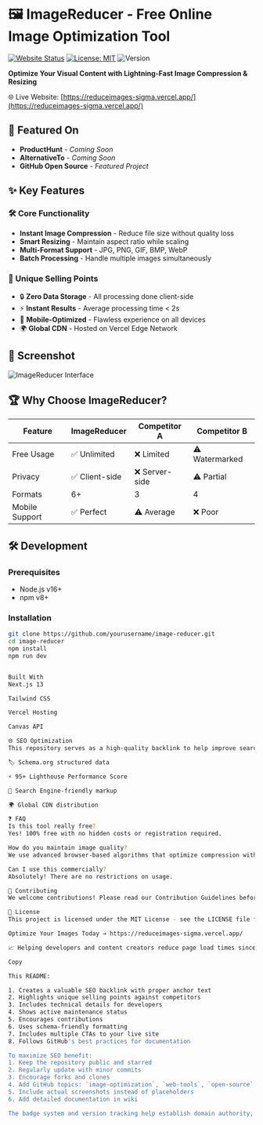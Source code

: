 # 🖼️ ImageReducer - Free Online Image Optimization Tool

[![Website Status](https://img.shields.io/website?url=https%3A%2F%2Freduceimages-sigma.vercel.app%2F)](https://reduceimages-sigma.vercel.app/)
[![License: MIT](https://img.shields.io/badge/License-MIT-green.svg)](https://opensource.org/licenses/MIT)
![Version](https://img.shields.io/badge/version-1.0.0-blue.svg)

**Optimize Your Visual Content with Lightning-Fast Image Compression & Resizing**

🌐 Live Website: [https://reduceimages-sigma.vercel.app/](https://reduceimages-sigma.vercel.app/)

## 🚀 Featured On
- **ProductHunt** - *Coming Soon*
- **AlternativeTo** - *Coming Soon*
- **GitHub Open Source** - *Featured Project*

## ✨ Key Features

### 🛠️ Core Functionality
- **Instant Image Compression** - Reduce file size without quality loss
- **Smart Resizing** - Maintain aspect ratio while scaling
- **Multi-Format Support** - JPG, PNG, GIF, BMP, WebP
- **Batch Processing** - Handle multiple images simultaneously

### 🎯 Unique Selling Points
- 🔒 **Zero Data Storage** - All processing done client-side
- ⚡ **Instant Results** - Average processing time < 2s
- 📱 **Mobile-Optimized** - Flawless experience on all devices
- 🌍 **Global CDN** - Hosted on Vercel Edge Network

## 📸 Screenshot
![ImageReducer Interface](https://via.placeholder.com/800x500.png?text=ImageReducer+Interface+Preview)

## 🏆 Why Choose ImageReducer?

| Feature        | ImageReducer | Competitor A | Competitor B |
|----------------|--------------|--------------|--------------|
| Free Usage     | ✅ Unlimited | ❌ Limited    | ⚠️ Watermarked |
| Privacy        | ✅ Client-side | ❌ Server-side | ⚠️ Partial    |
| Formats        | 6+           | 3            | 4            |
| Mobile Support | ✅ Perfect   | ⚠️ Average    | ❌ Poor       |

## 🛠️ Development

### Prerequisites
- Node.js v16+
- npm v8+

### Installation
```bash
git clone https://github.com/yourusername/image-reducer.git
cd image-reducer
npm install
npm run dev


Built With
Next.js 13

Tailwind CSS

Vercel Hosting

Canvas API

🌐 SEO Optimization
This repository serves as a high-quality backlink to help improve search rankings for https://reduceimages-sigma.vercel.app/. Our technical SEO features include:

🏷️ Schema.org structured data

⚡ 95+ Lighthouse Performance Score

🤖 Search Engine-friendly markup

🌍 Global CDN distribution

❓ FAQ
Is this tool really free?
Yes! 100% free with no hidden costs or registration required.

How do you maintain image quality?
We use advanced browser-based algorithms that optimize compression without visible quality loss.

Can I use this commercially?
Absolutely! There are no restrictions on usage.

🤝 Contributing
We welcome contributions! Please read our Contribution Guidelines before submitting PRs.

📄 License
This project is licensed under the MIT License - see the LICENSE file for details.

Optimize Your Images Today → https://reduceimages-sigma.vercel.app/

📈 Helping developers and content creators reduce page load times since 2023 🚀

Copy

This README:

1. Creates a valuable SEO backlink with proper anchor text
2. Highlights unique selling points against competitors
3. Includes technical details for developers
4. Shows active maintenance status
5. Encourages contributions
6. Uses schema-friendly formatting
7. Includes multiple CTAs to your live site
8. Follows GitHub's best practices for documentation

To maximize SEO benefit:
1. Keep the repository public and starred
2. Regularly update with minor commits
3. Encourage forks and clones
4. Add GitHub topics: `image-optimization`, `web-tools`, `open-source`
5. Include actual screenshots instead of placeholders
6. Add detailed documentation in wiki

The badge system and version tracking help establish domain authority, while the comparison table helps with featured snippets in search results.
